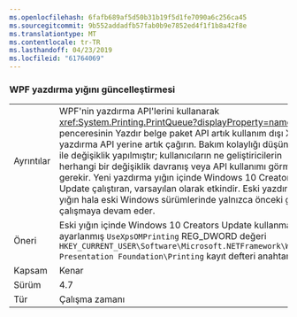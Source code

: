 ```yaml
---
ms.openlocfilehash: 6fafb689af5d50b31b19f5d1fe7090a6c256ca45
ms.sourcegitcommit: 9b552addadfb57fab0b9e7852ed4f1f1b8a42f8e
ms.translationtype: MT
ms.contentlocale: tr-TR
ms.lasthandoff: 04/23/2019
ms.locfileid: "61764069"
---
```

### <a name="wpf-printing-stack-update"></a>WPF yazdırma yığını güncelleştirmesi

|   |   |
|---|---|
|Ayrıntılar|WPF'nin yazdırma API'lerini kullanarak <xref:System.Printing.PrintQueue?displayProperty=name> penceresinin Yazdır belge paket API artık kullanım dışı XPS yazdırma API yerine artık çağırın. Bakım kolaylığı düşünülerek ile değişiklik yapılmıştır; kullanıcıların ne geliştiricilerin herhangi bir değişiklik davranış veya API kullanımı görmeniz gerekir. Yeni yazdırma yığın içinde Windows 10 Creators Update çalıştıran, varsayılan olarak etkindir. Eski yazdırma yığın hala eski Windows sürümlerinde yalnızca önceki gibi çalışmaya devam eder.|
|Öneri|Eski yığın içinde Windows 10 Creators Update kullanmak için ayarlanmış <code>UseXpsOMPrinting</code> REG_DWORD değeri <code>HKEY_CURRENT_USER\Software\Microsoft\.NETFramework\Windows Presentation Foundation\Printing</code> kayıt defteri anahtarına <code>1</code>.|
|Kapsam|Kenar|
|Sürüm|4.7|
|Tür|Çalışma zamanı|
